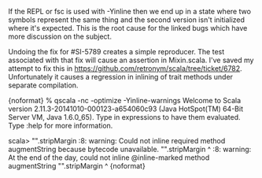 If the REPL or fsc is used with -Yinline then we end up in a state where two symbols represent the same thing and the second version isn't initialized where it's expected.  This is the root cause for the linked bugs which have more discussion on the subject.

Undoing the fix for #SI-5789 creates a simple reproducer. The test associated with that fix will cause an assertion in Mixin.scala.
I've saved my attempt to fix this in https://github.com/retronym/scala/tree/ticket/6782. Unfortunately it causes a regression in inlining of trait methods under separate compilation.

{noformat}
% qscala -nc -optimize -Yinline-warnings
Welcome to Scala version 2.11.3-20141010-000123-a654060c93 (Java HotSpot(TM) 64-Bit Server VM, Java 1.6.0_65).
Type in expressions to have them evaluated.
Type :help for more information.

scala> "".stripMargin
<console>:8: warning: Could not inline required method augmentString because bytecode unavailable.
              "".stripMargin
              ^
<console>:8: warning: At the end of the day, could not inline @inline-marked method augmentString
              "".stripMargin
              ^
{noformat}
